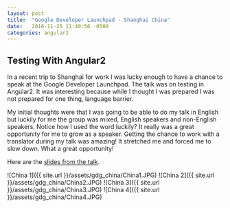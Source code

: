 ```yaml
---
layout: post
title:  "Google Developer Launchpad - Shanghai China"
date:   2016-11-25 11:40:56 -0500
categories: angular2
---
```

## Testing With Angular2

In a recent trip to Shanghai for work I was lucky enough to have a chance to speak at the Google Developer Launchpad.
The talk was on testing in Angular2.  It was interesting because while I thought I was prepared I was not prepared for one thing, language barrier.

My initial thoughts were that I was going to be able to do my talk in English but luckily for me the group was mixed, English speakers and non-English speakers.
Notice how I used the word luckily?  It really was a great opportunity for me to grow as a speaker.  Getting the chance to work with a translator during my talk
was amazing!  It stretched me and forced me to slow down.  What a great opportunity!

Here are the [slides from the talk][slides].

![China 1]({{ site.url }}/assets/gdg_china/China1.JPG)
![China 2]({{ site.url }}/assets/gdg_china/China2.JPG)
![China 3]({{ site.url }}/assets/gdg_china/China3.JPG)
![China 4]({{ site.url }}/assets/gdg_china/China4.JPG)

[slides]: https://docs.google.com/presentation/d/1gpQdFYBYbSU3U21rwQZzYszeG8ik8ecb3Ii7ztYJTv4/edit?usp=sharing
